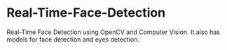 # Real-Time-Face-Detection
Real-Time Face Detection using OpenCV and Computer Vision. It also has models for face detection and eyes detection. 





